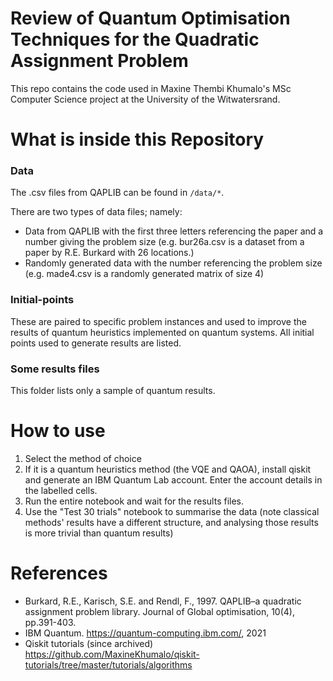 # Review of Quantum Optimisation Techniques for the Quadratic Assignment Problem

This repo contains the code used in Maxine Thembi Khumalo's MSc Computer Science project at the University of the Witwatersrand.

# What is inside this Repository
### Data

The .csv files from QAPLIB can be found in `/data/*`.

There are two types of data files; namely:

* Data from QAPLIB with the first three letters referencing the paper and a number giving the problem size (e.g. bur26a.csv is a dataset from a paper by R.E. Burkard with 26 locations.)
* Randomly generated data with the number referencing the problem size (e.g. made4.csv is a randomly generated matrix of size 4)

### Initial-points

These are paired to specific problem instances and used to improve the results of quantum heuristics implemented on quantum systems. All initial points used to generate results are listed.

### Some results files

This folder lists only a sample of quantum results. 

# How to use

1. Select the method of choice
2. If it is a quantum heuristics method (the VQE and QAOA), install qiskit and generate an IBM Quantum Lab account. Enter the account details in the labelled cells.
3. Run the entire notebook and wait for the results files.
4. Use the "Test 30 trials" notebook to summarise the data (note classical methods' results have a different structure, and analysing those results is more trivial than quantum results)


# References

- Burkard, R.E., Karisch, S.E. and Rendl, F., 1997. QAPLIB–a quadratic assignment problem library. Journal of Global optimisation, 10(4), pp.391-403.
- IBM Quantum. https://quantum-computing.ibm.com/, 2021
- Qiskit tutorials (since archived) https://github.com/MaxineKhumalo/qiskit-tutorials/tree/master/tutorials/algorithms

